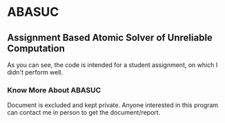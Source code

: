 # ABASUC

## Assignment Based Atomic Solver of Unreliable Computation
As you can see, the code is intended for a student assignment, on which I didn't perform well.

### Know More About ABASUC
Document is excluded and kept private. Anyone interested in this program can contact me in person to get the document/report.
